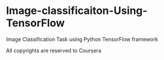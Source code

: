 # Image-classificaiton-Using-TensorFlow
Image Classification Task using Python TensorFlow framework

All copyrights are reserved to Coursera

